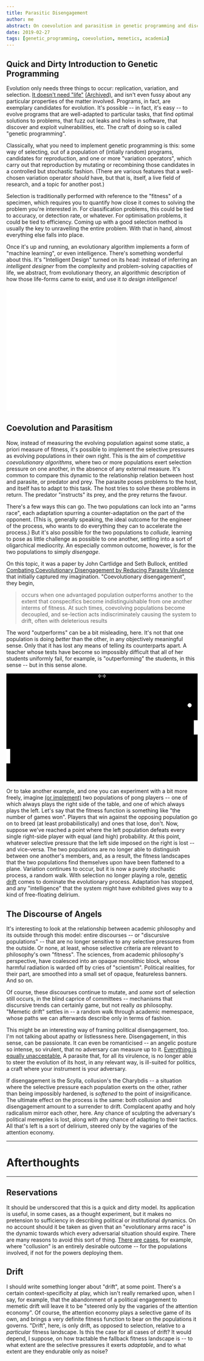 ```yaml
---
title: Parasitic Disengagement
author: me
abstract: On coevolution and parasitism in genetic programming and discourse.
date: 2019-02-27
tags: [genetic_programming, coevolution, memetics, academia]
---
```


## Quick and Dirty Introduction to Genetic Programming

Evolution only needs three things to occur: replication, variation, and
selection. [It doesn't need "life"](https://royalsocietypublishing.org/doi/abs/10.1098/rspb.1979.0077) [(Archived)](https://web.archive.org/web/20220106/https://royalsocietypublishing.org/doi/abs/10.1098/rspb.1979.0077), and isn't even fussy about any particular properties of the matter involved. Programs, in fact, are exemplary candidates for evolution. It's possible -- in fact, it's easy -- to evolve programs that are well-adapted to particular tasks, that find optimal solutions to problems, that fuzz out leaks and holes in software, that discover and exploit vulnerabilities, etc. The craft of doing so is called "genetic programming".

Classically, what you need to implement genetic programming is this: some way of
selecting, out of a population of (intially random) programs, candidates for
reproduction, and one or more "variation operators", which carry out that
reproduction by mutating or recombining those candidates in a controlled but
stochastic fashion. (There are various features that a well-chosen variation
operator _should_ have, but that is, itself, a live field of research, and
a topic for another post.)

Selection is traditionally performed with reference to the "fitness" of a
specimen, which requires you to quantify how close it comes to solving the
problem you're interested in. For classification problems, this could be tied to
accuracy, or detection rate, or whatever. For optimisation problems, it could be
tied to efficiency. Coming up with a good selection method is usually the key to
unravelling the entire problem. With that in hand, almost everything else falls
into place.

Once it's up and running, an evolutionary algorithm implements a form of
"machine learning", or even intelligence. There's something wonderful about
this. It's "Intelligent Design" turned on its head: instead of inferring an
_intelligent designer_ from the complexity and problem-solving capacities of life,
we abstract, from evolutionary theory, an algorithmic description of how those
life-forms came to exist, and use it _to design intelligence!_ 


<a href="https://www.youtube.com/watch?v=NLsmZH0VlTI"><img src="../img/Haeckel_Sacculina.png"></a>

## Coevolution and Parasitism

Now, instead of measuring the evolving population against some static, a priori
measure of fitness, it's possible to implement the selective pressures as
evolving populations in their own right. This is the aim of _competitive coevolutionary algorithms_,
where two or more populations exert selection pressure on one another, in the 
absence of any external measure. It's common to compare this dynamic to the
relationship relation between host and parasite, or predator and prey. The
parasite poses problems to the host, and itself has to adapt to this task. The
host tries to solve these problems in return. The predator "instructs" its prey,
and the prey returns the favour.

There's a few ways this can go. The two populations can lock into an "arms
race", each adaptation spurring a counter-adaptation on the part of the
opponent. (This is, generally speaking, the ideal outcome for the engineer of
the process, who wants to do everything they can to accelerate the process.)
But it's also possible for the two populations to _collude_, learning to pose as
little challenge as possible to one another, settling into a sort of oligarchical
mediocrity. An especially common outcome, however, is for the two populations to
simply _disengage_.

On this topic, it was a paper by John Cartlidge and Seth Bullock, entitled
[Combating Coevolutionary Disengagement by Reducing Parasite Virulence](/data/parasite-gp.pdf)
that initially captured my imagination. "Coevolutionary disengagement", they begin, 

> occurs when one advantaged population
> outperforms another to the extent that conspecifics become indistinguishable from
> one another interms of fitness. At such times, coevolving populations become
> decoupled, and se-lection acts indiscriminately causing the system to drift,
> often with deleterious results

The word "outperforms" can be a bit misleading, here. It's not that one
population is doing _better_ than the other, in any objectively meaningful
sense. Only that it has lost any means of telling its counterparts apart. A
teacher whose tests have become so impossibly difficult that all of her students
uniformly fail, for example, is "outperforming" the students, in this sense --
but in this sense alone.

![genpong](../img/pong.png)

Or to take another example, and one you can experiment with
a bit more freely, imagine
[(or implement)](https://github.com/oblivia-simplex/genpong)
two populations of pong players -- one of which always
plays the right side of the table, and one of which always plays the left. Let's
say that the fitness function is something like "the number of games won".
Players that win against the opposing population go on to breed (at least
probabilistically) and ones that lose, don't. Now, suppose we've reached a point
where the left population defeats every single right-side player with equal (and
high) probability. At this point, whatever selective pressure that the left side
imposed on the right is lost -- and vice-versa. The two populations are no
longer able to distinguish between one another's members, and, as a result, the
fitness landscapes that the two populations find themselves upon have been
flattened to a plane. Variation continues to occur, but it is now a purely
stochastic process, a random walk. With selection no longer playing a role,
[genetic drift](https://evolution.berkeley.edu/evolibrary/article/evo_24) comes
to dominate the evolutionary process. Adaptation has stopped, and any
"intelligence" that the system might have exhibited gives way to a kind of
free-floating delirium.

<a name="angels"></a>

## The Discourse of Angels

It's interesting to look at the relationship between academic philosophy and its
outside through this model: entire discourses -- or "discursive populations" --
that are no longer sensitive to any selective pressures from the outside.
Or none, at least, whose selective criteria are relevant to philosophy's own
"fitness". The sciences, from academic philosophy's perspective, have coalesced
into an opaque monolithic block, whose harmful radiation is warded off by cries
of "scientism". Political realities, for their part, are smoothed into
a small set of opaque, featureless banners. And so on. 

Of course, these discourses continue to mutate, and _some_ sort of selection 
still occurs, in the blind caprice of committees -- mechanisms that discursive
trends can certainly game, but not really _as_ philosophy. "Memetic drift"
settles in -- a random walk through academic memespace, whose paths we
can afterwards describe only in terms of fashion.

This might be an interesting way of framing political disengagement, too. I'm
not talking about apathy or listlessness here. Disengagement, in this sense, can
be passionate. It can even be romanticised -- an angelic posture
so intense, so virulent, that no adversary can measure up to it.
[Everything is equally unacceptable.](https://www.mcgilldaily.com/2014/11/everything-problematic/)
A parasite that, for all its virulence, is no longer able to steer the
evolution of its host, in any relevant way, is ill-suited for politics, a craft
where your instrument is your adversary.

If disengagement is the Scylla, collusion's the Charybdis -- a situation where
the selective pressure each population exerts on the other, rather than being
impossibly hardened, is _softened_ to the point of insignificance. The ultimate
effect on the process is the same: both collusion and disengagement amount to a
surrender to drift. Complacent apathy and holy radicalism mirror each other,
here. Any chance of sculpting the adversary's political memeplex is lost, along
with any chance of adapting to their tactics. All that's left is a sort of
delirium, steered only by the vagaries of the attention economy.

---

# Afterthoughts 

---

## Reservations

It should be underscored that this is a quick and dirty model. Its 
application is useful, in some cases, as a thought experiment, but
it makes no pretension to sufficiency in describing political or
institutional dynamics. On no account should it be taken as given
that an "evolutionary arms race" is the dynamic towards which every
adversarial situation should expire. There are many reasons to avoid
this sort of thing.
[There are cases](http://www.bbc.co.uk/guides/zxsfyrd), for example,
where "collusion" is an entirely desirable outcome -- for the populations
involved, if not for the powers deploying them.


## Drift

I should write something longer about "drift", at some point. There's
a certain context-specificity at play, which isn't really remarked upon,
when I say, for example, that the abandonment of a political engagement
to memetic drift will leave it to be "steered only by the vagaries of
the attention economy". Of course, the attention economy plays a selective
game of its own, and brings a very definite fitness function to bear
on the populations it governs. "Drift", here, is only drift, as opposed
to selection, relative to a _particular_ fitness landscape. Is this
the case for all cases of drift? It would depend, I suppose, on how
tractable the fallback fitness landscape is -- to what extent are the
selective pressures it exerts _adaptable_, and to what extent are they
endurable only as noise? 

